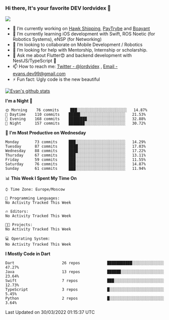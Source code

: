 ### Hi there, It's your favorite DEV lordvidex 👋
<img src="https://komarev.com/ghpvc/?username=lordvidex&label=Views&color=blue&style=plastic" />
<!--
**lordvidex/lordvidex** is a ✨ _special_ ✨ repository because its `README.md` (this file) appears on your GitHub profile.
Here are some ideas to get you started:
-->

- 🔭 I’m currently working on [Hawk Shipping](https://hawkshipping.com), [PayTrybe](https://www.paytrybe.com) and [Boayant](https://www.github.com/boayant-dev)
- 🌱 I’m currently learning iOS development with Swift, ROS Noetic (for Robotics Systems), eNSP (for Networking)
- 👯 I’m looking to collaborate on Mobile Development / Robotics
- 🤔 I’m looking for help with Mentorship, Internship or scholarship.
- 💬 Ask me about Flutter😍 and backend development with NestJS/TypeScript 🔮
- 📫 How to reach me: [Twitter - @lordvidex](https://twitter.com/lordvidex) , [Email - evans.dev99@gmail.com](mailto:evans.dev99@gmail.com?body=Hello%20Evans,)
- ⚡ Fun fact: Ugly code is the new beautiful 

<div>
<!-- <a href="https://github.com/lordvidex">
  <img src="https://github-readme-stats.vercel.app/api/top-langs/?username=lordvidex&theme=light" />
</a>    -->
<!-- [![Top Langs](https://github-readme-stats.vercel.app/api/top-langs/?username=lordvidex)](https://github.com/lordvidex/)  -->

<a href="https://github.com/lordvidex">
 <img src="https://github-readme-stats.vercel.app/api?username=lordvidex&show_icons=true&theme=light&line_height=27" alt="Evan's github stats"/>
</a>
</div>


<!--
  <a href="https://github.com/iampawan/FlutterExampleApps">
    <img align="center" src="https://github-readme-stats.vercel.app/api/pin/?username=iampawan&repo=FlutterExampleApps&theme=light" />

  </a>
  <a href="https://github.com/iampawan/VelocityX">
   <img align="center" src="https://github-readme-stats.vercel.app/api/pin/?username=iampawan&repo=VelocityX&theme=light" />
  </a>
-->
<!--START_SECTION:waka-->
**I'm a Night 🦉** 

```text
🌞 Morning    76 commits     ███░░░░░░░░░░░░░░░░░░░░░░   14.87% 
🌆 Daytime    110 commits    █████░░░░░░░░░░░░░░░░░░░░   21.53% 
🌃 Evening    168 commits    ████████░░░░░░░░░░░░░░░░░   32.88% 
🌙 Night      157 commits    ███████░░░░░░░░░░░░░░░░░░   30.72%

```
📅 **I'm Most Productive on Wednesday** 

```text
Monday       73 commits     ███░░░░░░░░░░░░░░░░░░░░░░   14.29% 
Tuesday      87 commits     ████░░░░░░░░░░░░░░░░░░░░░   17.03% 
Wednesday    88 commits     ████░░░░░░░░░░░░░░░░░░░░░   17.22% 
Thursday     67 commits     ███░░░░░░░░░░░░░░░░░░░░░░   13.11% 
Friday       59 commits     ███░░░░░░░░░░░░░░░░░░░░░░   11.55% 
Saturday     76 commits     ███░░░░░░░░░░░░░░░░░░░░░░   14.87% 
Sunday       61 commits     ███░░░░░░░░░░░░░░░░░░░░░░   11.94%

```


📊 **This Week I Spent My Time On** 

```text
⌚︎ Time Zone: Europe/Moscow

💬 Programming Languages: 
No Activity Tracked This Week

🔥 Editors: 
No Activity Tracked This Week

🐱‍💻 Projects: 
No Activity Tracked This Week

💻 Operating System: 
No Activity Tracked This Week

```

**I Mostly Code in Dart** 

```text
Dart                     26 repos            ███████████░░░░░░░░░░░░░░   47.27% 
Java                     13 repos            ██████░░░░░░░░░░░░░░░░░░░   23.64% 
Swift                    7 repos             ███░░░░░░░░░░░░░░░░░░░░░░   12.73% 
TypeScript               3 repos             █░░░░░░░░░░░░░░░░░░░░░░░░   5.45% 
Python                   2 repos             █░░░░░░░░░░░░░░░░░░░░░░░░   3.64%

```



 Last Updated on 30/03/2022 01:15:37 UTC
<!--END_SECTION:waka-->
